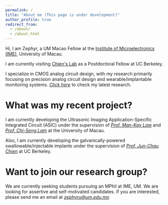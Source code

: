```yaml
---
permalink: /
title: "About me (This page is under development)"
author_profile: true
redirect_from: 
  - /about/
  - /about.html
---
```


Hi, I am Zephyr, a UM Macao Fellow at the [Institute of Microelectronics (IME)](https://ime.um.edu.mo/), University of Macau. 

I am currently visiting [Chien's Lab](https://chienlab-bioic.github.io/) as a Postdoctoral Fellow at UC Berkeley.

I specialize in CMOS analog circuit design, with my research primarily focusing on precision analog circuit design and wearable/implantable monitoring systems. [*Click here*](https://doi.org/10.1109/JSSC.2023.3294996) to check my latest research.

What was my recent project?
======
I am currently developing the Ultrasonic Imaging Application-Specific Integrated Circuit (ASIC) under the supervision of *[Prof. Man-Kay Law](https://ime.um.edu.mo/people/mklaw/)* and [*Prof. Chi-Seng Lam*](https://ime.um.edu.mo/people/cslam/) at the University of Macau.

Also, I am currently developing the galvanically-powered swallowable/injectable implants under the supervision of [*Prof. Jun-Chau Chien*](https://www2.eecs.berkeley.edu/Faculty/Homepages/jcchien.html) at UC Berkeley. 

Want to join our research group? 
=======
We are currently seeking students pursuing an MPhil at IME, UM. We are looking for assertive and self-motivated candidates. If you are interested, please send me an email at [*zephyru@um.edu.mo*]()

